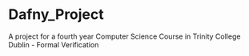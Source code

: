 # Dafny_Project

A project for a fourth year Computer Science Course in Trinity College Dublin - Formal Verification

